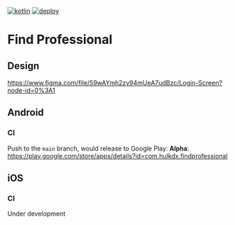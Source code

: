 [![kotlin](https://img.shields.io/badge/kotlin-1.6.10-blue.svg?logo=kotlin&style=for-the-badge)](http://kotlinlang.org)
[![deploy](https://img.shields.io/github/workflow/status/hulkdx/findprofessional-frontend-mobile/deploy%20to%20playstore?style=for-the-badge)](https://github.com/hulkdx/findprofessional-frontend-mobile/actions/workflows/push.yml)

# Find Professional

## Design
https://www.figma.com/file/59wAYmh2zv94mUeA7udBzc/Login-Screen?node-id=0%3A1

## Android

### CI
Push to the `main` branch, would release to Google Play:
**Alpha**: https://play.google.com/store/apps/details?id=com.hulkdx.findprofessional

## iOS

### CI
Under development

